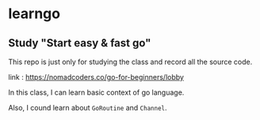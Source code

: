 # learngo
## Study "Start easy & fast go"

This repo is just only for studying the class and record all the source code.

link : https://nomadcoders.co/go-for-beginners/lobby

In this class, I can learn basic context of go language.

Also, I cound learn about `GoRoutine` and `Channel`.

